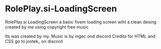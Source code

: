 # RolePlay.si-LoadingScreen
RolePlay.si LoadingScreen a basic fivem loading screen wiht a clean desing created by me using copyright free music

Its was created by my.
Music is by ingec ond discord
Credits for HTML and CSS go to jostek_ on discord
